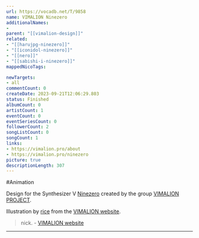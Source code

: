```yaml
---
url: https://vocadb.net/T/9858
name: VIMALION Ninezero
additionalNames: 
- 
parent: "[[vimalion-design]]"
related:
- "[[harujpg-ninezero]]"
- "[[iconidol-ninezero]]"
- "[[nero]]"
- "[[sabishi-i-ninezero]]"
mappedNicoTags:

newTargets:
- all
commentCount: 0
createDate: 2023-09-21T12:06:29.803
status: Finished
albumCount: 0
artistCount: 1
eventCount: 0
eventSeriesCount: 0
followerCount: 2
songListCount: 0
songCount: 1
links: 
- https://vimalion.pro/about
- https://vimalion.pro/ninezero
picture: true
descriptionLength: 307
---
```


#Animation

Design for the Synthesizer V [Ninezero](https://vocadb.net/Ar/115724) created by the group [VIMALION PROJECT](https://vocadb.net/Ar/110180).

Illustration by [rice](https://vocadb.net/Ar/69939) from the [VIMALION website](https://vimalion.pro/).

> nick.
\- [VIMALION website](https://vimalion.pro/ninezero)

---

